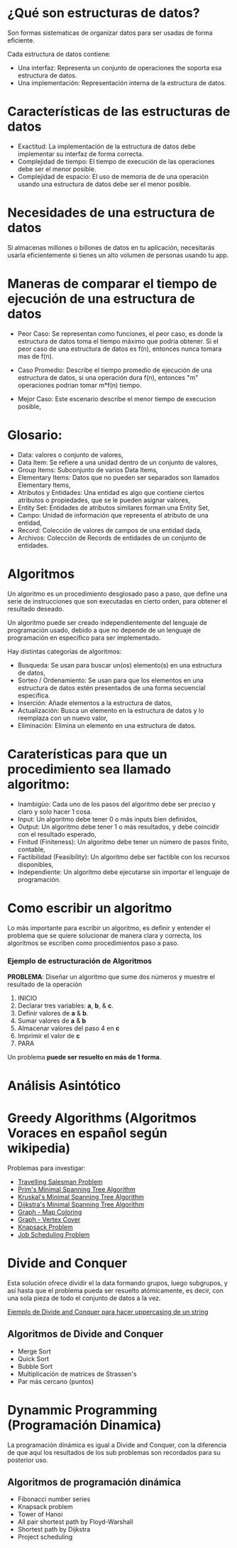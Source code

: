 # ¿Qué son estructuras de datos?

Son formas sistematicas de organizar datos para ser usadas de forma eficiente.

Cada estructura de datos contiene:
* Una interfaz: Representa un conjunto de operaciones the soporta esa estructura de datos.
* Una implementación: Representación interna de la estructura de datos.

# Características de las estructuras de datos

* Exactitud: La implementación de la estructura de datos debe implementar su interfaz de forma correcta.
* Complejidad de tiempo: El tiempo de execución de las operaciones debe ser el menor posible.
* Complejidad de espacio: El uso de memoria de de una operación usando una estructura de datos debe ser el menor posible.

# Necesidades de una estructura de datos

Si almacenas millones o billones de datos en tu aplicación, necesitarás usarla eficientemente si tienes un alto volumen de personas
usando tu app.

# Maneras de comparar el tiempo de ejecución de una estructura de datos

* Peor Caso: Se representan como funciones, el peor caso, es donde la estructura de datos toma el tiempo máximo que podría obtener.
Si el peor caso de una estructura de datos es f(n), entonces nunca tomara mas de f(n).

* Caso Promedio: Describe el tiempo promedio de ejecución de una estructura de datos, si una operación dura f(n), entonces "m" operaciones podrian tomar m*f(n) tiempo.

* Mejor Caso: Este escenario describe el menor tiempo de execucion posible, 

# Glosario:

* Data: valores o conjunto de valores,
* Data Item: Se refiere a una unidad dentro de un conjunto de valores,
* Group Items: Subconjunto de varios Data Items,
* Elementary Items: Datos que no pueden ser separados son llamados Elementary Items,
* Atributos y Entidades: Una entidad es algo que contiene ciertos atributos o propiedades, que se le pueden asignar valores,
* Entity Set: Entidades de atributos similares forman una Entity Set,
* Campo: Unidad de información  que representa el atributo de una entidad,
* Record: Colección de valores de campos de una entidad dada,
* Archivos: Colección de Records de entidades de un conjunto de entidades.

# Algoritmos

Un algoritmo es un procedimiento desglosado paso a paso, que define una serie de instrucciones que son executadas en cierto orden, para obtener el resultado deseado.

Un algoritmo puede ser creado independientemente del lenguaje de programación usado, debido a que no depende de un lenguaje de programación en específico para ser implementado.

Hay distintas categorías de algoritmos:
* Busqueda: Se usan para buscar un(os) elemento(s) en una estructura de datos,
* Sorteo / Ordenamiento: Se usan para que los elementos en una estructura de datos estén presentados de una forma secuencial específica.
* Inserción: Añade elementos a la estructura de datos,
* Actualización: Busca un elemento en la estructura de datos y lo reemplaza con un nuevo valor,
* Eliminación: Elimina un elemento en una estructura de datos.

# Caraterísticas para que un procedimiento sea llamado algoritmo:

* Inambigüo: Cada uno de los pasos del algoritmo debe ser preciso y claro y solo hacer 1 cosa.
* Input: Un algoritmo debe tener 0 o más inputs bien definidos,
* Output: Un algoritmo debe tener 1 o más resultados, y debe coincidir con el resultado esperado, 
* Finitud (Finiteness): Un algoritmo debe tener un número de pasos finito, contable, 
* Factibilidad (Feasibility): Un algoritmo debe ser factible con los recursos disponibles, 
* Independiente: Un algoritmo debe ejecutarse sin importar el lenguaje de programación.

# Como escribir un algoritmo

Lo más importante para escribir un algoritmo, es definir y entender el problema que se quiere solucionar de manera clara y correcta, los algoritmos se escriben como procedimientos paso a paso.

### Ejemplo de estructuración de Algoritmos

**PROBLEMA**: Diseñar un algoritmo que sume dos números y muestre el resultado de la operación

1. INICIO
2. Declarar tres variables: **a**, **b**, & **c**.
3. Definir valores de **a** & **b**.
4. Sumar valores de **a** & **b**
5. Almacenar valores del paso 4 en **c**
6. Imprimir el valor de **c**
7. PARA

Un problema **puede ser resuelto en más de 1 forma**.

# Análisis Asintótico

# Greedy Algorithms (Algoritmos Voraces en español según wikipedia)

Problemas para investigar:
* [Travelling Salesman Problem]()
* [Prim's Minimal Spanning Tree Algorithm]()
* [Kruskal's Minimal Spanning Tree Algorithm]()
* [Dijkstra's Minimal Spanning Tree Algorithm]()
* [Graph - Map Coloring]()
* [Graph - Vertex Cover]()
* [Knapsack Problem]()
* [Job Scheduling Problem]()

# Divide and Conquer

Esta solución ofrece dividir el la data formando grupos, luego subgrupos, y así hasta que el problema pueda ser resuelto atómicamente, es decir, con una sola pieza de todo el conjunto de datos a la vez.

[Ejemplo de Divide and Conquer para hacer uppercasing de un string](https://www.tutorialspoint.com/data_structures_algorithms/images/divide_and_conquer.jpg)

## Algoritmos de Divide and Conquer
* Merge Sort
* Quick Sort
* Bubble Sort
* Multiplicación de matrices de Strassen's
* Par más cercano (puntos)

# Dynammic Programming (Programación Dinamica)

La programación dinámica es igual a Divide and Conquer, con la diferencia de que aquí los resultados de los sub problemas son recordados para su posterior uso.

## Algoritmos de programación dinámica
* Fibonacci number series
* Knapsack problem
* Tower of Hanoi
* All pair shortest path by Floyd-Warshall
* Shortest path by Dijkstra
* Project scheduling